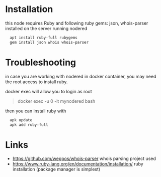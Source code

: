 
# Installation
this node requires Ruby and following ruby gems: json, whois-parser installed on the server running nodered

```bash
  apt install ruby-full rubygems
  gem install json whois whois-parser
```

# Troubleshooting
in case you are working with nodered in docker container, you may need the root access to install ruby.

docker exec will allow you to login as root
> docker exec -u 0 -it mynodered bash

then you can install ruby with
```bash
  apk update
  apk add ruby-full
```

# Links
 - https://github.com/weppos/whois-parser whois parsing project used
 - https://www.ruby-lang.org/en/documentation/installation/ ruby installation (package manager is simplest)
